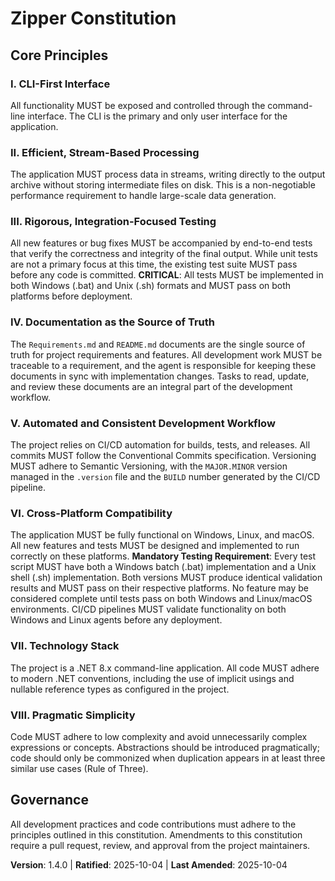 <!--
Sync Impact Report:
- Version change: 1.3.0 → 1.4.0
- Modified principles: VI. Cross-Platform Compatibility (enhanced with mandatory dual testing)
- Added sections: None
- Removed sections: None
- Templates requiring updates:
  - ✅ .specify/templates/plan-template.md
  - ✅ .specify/templates/tasks-template.md
- Follow-up TODOs: None
-->

# Zipper Constitution

## Core Principles

### I. CLI-First Interface
All functionality MUST be exposed and controlled through the command-line interface. The CLI is the primary and only user interface for the application.

### II. Efficient, Stream-Based Processing
The application MUST process data in streams, writing directly to the output archive without storing intermediate files on disk. This is a non-negotiable performance requirement to handle large-scale data generation.

### III. Rigorous, Integration-Focused Testing
All new features or bug fixes MUST be accompanied by end-to-end tests that verify the correctness and integrity of the final output. While unit tests are not a primary focus at this time, the existing test suite MUST pass before any code is committed. **CRITICAL**: All tests MUST be implemented in both Windows (.bat) and Unix (.sh) formats and MUST pass on both platforms before deployment.

### IV. Documentation as the Source of Truth
The `Requirements.md` and `README.md` documents are the single source of truth for project requirements and features. All development work MUST be traceable to a requirement, and the agent is responsible for keeping these documents in sync with implementation changes. Tasks to read, update, and review these documents are an integral part of the development workflow.

### V. Automated and Consistent Development Workflow
The project relies on CI/CD automation for builds, tests, and releases. All commits MUST follow the Conventional Commits specification. Versioning MUST adhere to Semantic Versioning, with the `MAJOR.MINOR` version managed in the `.version` file and the `BUILD` number generated by the CI/CD pipeline.

### VI. Cross-Platform Compatibility
The application MUST be fully functional on Windows, Linux, and macOS. All new features and tests MUST be designed and implemented to run correctly on these platforms. **Mandatory Testing Requirement**: Every test script MUST have both a Windows batch (.bat) implementation and a Unix shell (.sh) implementation. Both versions MUST produce identical validation results and MUST pass on their respective platforms. No feature may be considered complete until tests pass on both Windows and Linux/macOS environments. CI/CD pipelines MUST validate functionality on both Windows and Linux agents before any deployment.

### VII. Technology Stack
The project is a .NET 8.x command-line application. All code MUST adhere to modern .NET conventions, including the use of implicit usings and nullable reference types as configured in the project.

### VIII. Pragmatic Simplicity
Code MUST adhere to low complexity and avoid unnecessarily complex expressions or concepts. Abstractions should be introduced pragmatically; code should only be commonized when duplication appears in at least three similar use cases (Rule of Three).

## Governance

All development practices and code contributions must adhere to the principles outlined in this constitution. Amendments to this constitution require a pull request, review, and approval from the project maintainers.

**Version**: 1.4.0 | **Ratified**: 2025-10-04 | **Last Amended**: 2025-10-04
